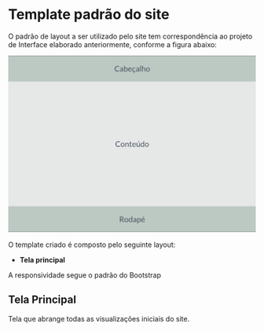 # Template padrão do site

O padrão de layout a ser utilizado pelo site tem correspondência ao projeto de Interface elaborado anteriormente, conforme a figura abaixo:

![img](img/template.png)

O template criado é composto pelo seguinte layout: 

- **Tela principal**

A responsividade segue o padrão do Bootstrap

## Tela Principal

Tela que abrange todas as visualizações iniciais do site.
